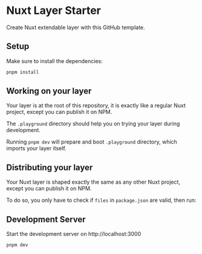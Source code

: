 # Nuxt Layer Starter

Create Nuxt extendable layer with this GitHub template.

## Setup

Make sure to install the dependencies:

```bash
pnpm install
```

## Working on your layer

Your layer is at the root of this repository, it is exactly like a regular Nuxt project, except you can publish it on NPM.

The `.playground` directory should help you on trying your layer during development.

Running `pnpm dev` will prepare and boot `.playground` directory, which imports your layer itself.

## Distributing your layer

Your Nuxt layer is shaped exactly the same as any other Nuxt project, except you can publish it on NPM.

To do so, you only have to check if `files` in `package.json` are valid, then run:

## Development Server

Start the development server on http://localhost:3000

```bash
pnpm dev
```

